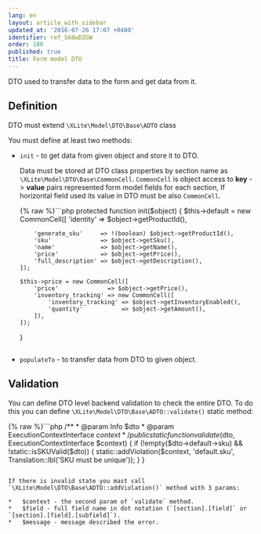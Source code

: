 ```yaml
---
lang: en
layout: article_with_sidebar
updated_at: '2016-07-26 17:07 +0400'
identifier: ref_S60wDZGW
order: 100
published: true
title: Form model DTO
---
```

DTO used to transfer data to the form and get data from it.

## Definition

DTO must extend `\XLite\Model\DTO\Base\ADTO` class

You must define at least two methods:
*   `init` - to get data from given object and store it to DTO.
    
    Data must be stored at DTO class properties by section name as `\XLite\Model\DTO\Base\CommonCell`. `CommonCell` is object access to **key** -> **value** pairs represented form model fields for each section, If horizontal field used its value in DTO must be also `CommonCell`.

    {% raw %}```php
    protected function init($object)
    {
        $this->default = new CommonCell([
            'identity' => $object->getProductId(),

            'generate_sku'     => !(boolean) $object->getProductId(),
            'sku'              => $object->getSku(),
            'name'             => $object->getName(),
            'price'            => $object->getPrice(),
            'full_description' => $object->getDescription(),
        ]);

        $this->price = new CommonCell([
            'price'              => $object->getPrice(),
            'inventory_tracking' => new CommonCell([
                'inventory_tracking' => $object->getInventoryEnabled(),
                'quantity'           => $object->getAmount(),
            ]),
        ]);
    }
    ```{% endraw %}

*   `populateTo` - to transfer data from DTO to given object.

## Validation

You can define DTO level backend validation to check the entire DTO. To do this you can define `\XLite\Model\DTO\Base\ADTO::validate()` static method:

{% raw %}```php
    /**
     * @param Info                      $dto
     * @param ExecutionContextInterface $context
     */
    public static function validate($dto, ExecutionContextInterface $context)
    {
        if (!empty($dto->default->sku) && !static::isSKUValid($dto)) {
            static::addViolation($context, 'default.sku', Translation::lbl('SKU must be unique'));
        }
    }
```{% endraw %}

If there is invalid state you mast call `\XLite\Model\DTO\Base\ADTO::addViolation()` method with 3 params:

*   $context - the second param of `validate` method.
*   $field - full field name in dot notation (`[section].[field]` or `[section].[field].[subfield]`).
*   $message - message described the error.
